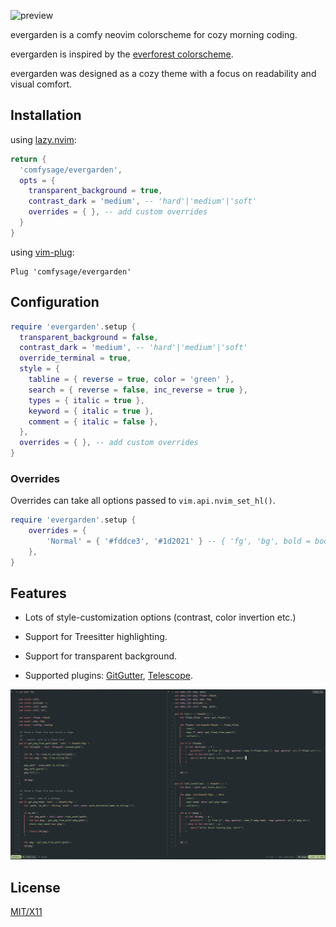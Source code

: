 ![preview](images/preview-rust__data.png)

evergarden is a comfy neovim colorscheme for cozy morning coding.

evergarden is inspired by the [everforest colorscheme](https://github.com/sainnhe/everforest).

evergarden was designed as a cozy theme with a focus on readability and visual comfort.

## Installation

using [lazy.nvim](https://github.com/folke/lazy.nvim):

```lua
return {
  'comfysage/evergarden',
  opts = {
    transparent_background = true,
    contrast_dark = 'medium', -- 'hard'|'medium'|'soft'
    overrides = { }, -- add custom overrides
  }
}
```

using [vim-plug](https://github.com/junegunn/vim-plug):

```Vim
Plug 'comfysage/evergarden'
```

## Configuration

```lua
require 'evergarden'.setup {
  transparent_background = false,
  contrast_dark = 'medium', -- 'hard'|'medium'|'soft'
  override_terminal = true,
  style = {
    tabline = { reverse = true, color = 'green' },
    search = { reverse = false, inc_reverse = true },
    types = { italic = true },
    keyword = { italic = true },
    comment = { italic = false },
  },
  overrides = { }, -- add custom overrides
}
```

### Overrides

Overrides can take all options passed to `vim.api.nvim_set_hl()`.

```lua
require 'evergarden'.setup {
    overrides = {
        'Normal' = { '#fddce3', '#1d2021' } -- { 'fg', 'bg', bold = bool, italic = bool, ... }
    },
}
```

## Features

- Lots of style-customization options (contrast, color invertion etc.)
- Support for Treesitter highlighting.
- Support for transparent background.
- Supported plugins: [GitGutter][], [Telescope][].

  [gitgutter]: https://github.com/airblade/vim-gitgutter
  [telescope]: https://github.com/nvim-telescope/telescope

![telescope preview](images/preview-telescope__files.png)

## License

[MIT/X11](https://en.wikipedia.org/wiki/MIT_License)
